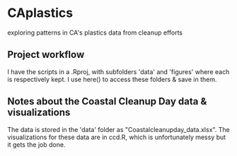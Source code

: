 # CAplastics
exploring patterns in CA's plastics data from cleanup efforts

## Project workflow
I have the scripts in a .Rproj, with subfolders 'data' and 'figures' where each is
respectively kept. I use here() to access these folders & save in them. 


## Notes about the Coastal Cleanup Day data & visualizations
The data is stored in the 'data' folder as "Coastalcleanupday_data.xlsx". 
The visualizations for these data are in ccd.R, which is unfortunately messy but it
gets the job done. 
